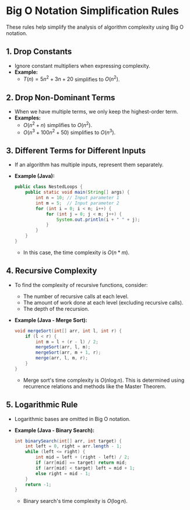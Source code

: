# Big O Notation Simplification Rules

These rules help simplify the analysis of algorithm complexity using Big O notation.

## 1. Drop Constants

* Ignore constant multipliers when expressing complexity.
* **Example:**
    * $T(n) = 5n^2 + 3n + 20$ simplifies to $O(n^2)$.

## 2. Drop Non-Dominant Terms

* When we have multiple terms, we only keep the highest-order term.
* **Examples:**
    * $O(n^2 + n)$ simplifies to $O(n^2)$.
    * $O(n^3 + 100n^2 + 50)$ simplifies to $O(n^3)$.

## 3. Different Terms for Different Inputs

* If an algorithm has multiple inputs, represent them separately.
* **Example (Java):**

    ```java
    public class NestedLoops {
        public static void main(String[] args) {
            int n = 10; // Input parameter 1
            int m = 5;  // Input parameter 2
            for (int i = 0; i < n; i++) {
                for (int j = 0; j < m; j++) {
                    System.out.println(i + " " + j);
                }
            }
        }
    }
    ```

    * In this case, the time complexity is $O(n * m)$.

## 4. Recursive Complexity

* To find the complexity of recursive functions, consider:
    * The number of recursive calls at each level.
    * The amount of work done at each level (excluding recursive calls).
    * The depth of the recursion.
* **Example (Java - Merge Sort):**

    ```java
    void mergeSort(int[] arr, int l, int r) {
        if (l < r) {
            int m = l + (r - l) / 2;
            mergeSort(arr, l, m);
            mergeSort(arr, m + 1, r);
            merge(arr, l, m, r);
        }
    }
    ```

    * Merge sort's time complexity is $O(n \log n)$. This is determined using recurrence relations and methods like the Master Theorem.

## 5. Logarithmic Rule

* Logarithmic bases are omitted in Big O notation.
* **Example (Java - Binary Search):**

    ```java
    int binarySearch(int[] arr, int target) {
        int left = 0, right = arr.length - 1;
        while (left <= right) {
            int mid = left + (right - left) / 2;
            if (arr[mid] == target) return mid;
            if (arr[mid] < target) left = mid + 1;
            else right = mid - 1;
        }
        return -1;
    }
    ```

    * Binary search's time complexity is $O(\log n)$.